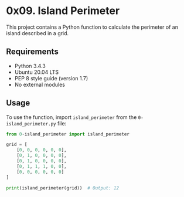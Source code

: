 # 0x09. Island Perimeter

This project contains a Python function to calculate the perimeter of an island described in a grid.

## Requirements

- Python 3.4.3
- Ubuntu 20.04 LTS
- PEP 8 style guide (version 1.7)
- No external modules

## Usage

To use the function, import `island_perimeter` from the `0-island_perimeter.py` file:

```python
from 0-island_perimeter import island_perimeter

grid = [
    [0, 0, 0, 0, 0, 0],
    [0, 1, 0, 0, 0, 0],
    [0, 1, 0, 0, 0, 0],
    [0, 1, 1, 1, 0, 0],
    [0, 0, 0, 0, 0, 0]
]

print(island_perimeter(grid))  # Output: 12


